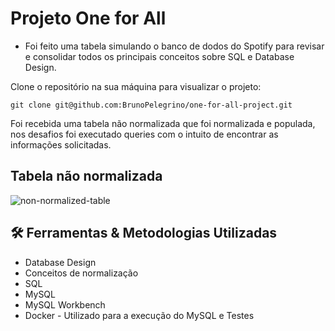 # Projeto One for All

- Foi feito uma tabela simulando o banco de dodos do Spotify para revisar e consolidar todos os principais conceitos sobre SQL e Database Design.

Clone o repositório na sua máquina para visualizar o projeto:

```
git clone git@github.com:BrunoPelegrino/one-for-all-project.git
```
Foi recebida uma tabela não normalizada que foi normalizada e populada, nos desafios foi executado queries com o intuito de encontrar as informações solicitadas.

## Tabela não normalizada

![non-normalized-table](https://user-images.githubusercontent.com/99822908/185382800-e9ab48d6-1c79-4bad-b642-7f0a0ddab1e8.png)

## 🛠️ Ferramentas & Metodologias Utilizadas

* Database Design
* Conceitos de normalização
* SQL
* MySQL
* MySQL Workbench
* Docker - Utilizado para a execução do MySQL e Testes
